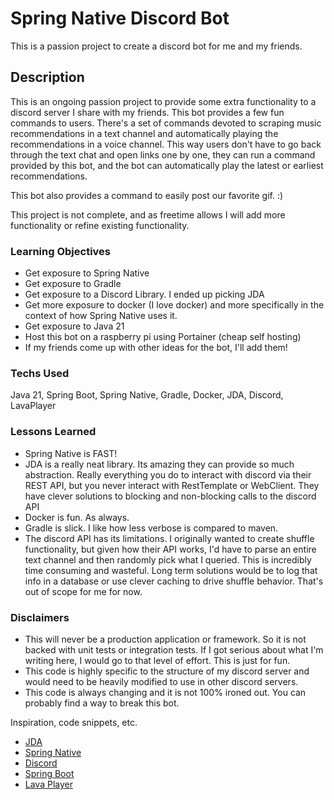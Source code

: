 # Spring Native Discord Bot

This is a passion project to create a discord bot for me and my friends.

## Description

This is an ongoing passion project to provide some extra functionality to a discord server I share with my friends. This bot provides a few fun commands to users.
There's a set of commands devoted to scraping music recommendations in a text channel and automatically playing the recommendations in a voice channel. This way users don't have to go back through the text chat and open links one by one, they can run a command provided by this bot, and the bot can automatically play the latest or earliest recommendations.

This bot also provides a command to easily post our favorite gif. :)

This project is not complete, and as freetime allows I will add more functionality or refine existing functionality.

### Learning Objectives
* Get exposure to Spring Native
* Get exposure to Gradle
* Get exposure to a Discord Library. I ended up picking JDA
* Get more exposure to docker (I love docker) and more specifically in the context of how Spring Native uses it.
* Get exposure to Java 21
* Host this bot on a raspberry pi using Portainer (cheap self hosting)
* If my friends come up with other ideas for the bot, I'll add them!

### Techs Used
Java 21, Spring Boot, Spring Native, Gradle, Docker, JDA, Discord, LavaPlayer

### Lessons Learned
* Spring Native is FAST!
* JDA is a really neat library. Its amazing they can provide so much abstraction. Really everything you do to interact with discord via their REST API, but you never interact with RestTemplate or WebClient. They have clever solutions to blocking and non-blocking calls to the discord API
* Docker is fun. As always.
* Gradle is slick. I like how less verbose is compared to maven.
* The discord API has its limitations. I originally wanted to create shuffle functionality, but given how their API works, I'd have to parse an entire text channel and then randomly pick what I queried. This is incredibly time consuming and wasteful. Long term solutions would be to log that info in a database or use clever caching to drive shuffle behavior. That's out of scope for me for now.

### Disclaimers
* This will never be a production application or framework. So it is not backed with unit tests or integration tests. If I got serious about what I'm writing here, I would go to that level of effort. This is just for fun.
* This code is highly specific to the structure of my discord server and would need to be heavily modified to use in other discord servers.
* This code is always changing and it is not 100% ironed out. You can probably find a way to break this bot.

Inspiration, code snippets, etc.
* [JDA](https://jda.wiki/introduction/jda/)
* [Spring Native](https://docs.spring.io/spring-boot/docs/current/reference/html/native-image.html)
* [Discord](https://discord.com/)
* [Spring Boot](https://spring.io/projects/spring-boot)
* [Lava Player](https://github.com/sedmelluq/lavaplayer/blob/master/demo-jda/src/main/java/com/sedmelluq/discord/lavaplayer/demo/jda/TrackScheduler.java)
